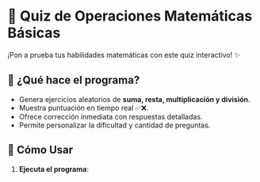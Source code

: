 # 🧮 Quiz de Operaciones Matemáticas Básicas

¡Pon a prueba tus habilidades matemáticas con este quiz interactivo! ✨

## 📌 ¿Qué hace el programa?
- Genera ejercicios aleatorios de **suma, resta, multiplicación y división**.
- Muestra puntuación en tiempo real ✅❌.
- Ofrece corrección inmediata con respuestas detalladas.
- Permite personalizar la dificultad y cantidad de preguntas.

## 🚀 Cómo Usar
1. **Ejecuta el programa**: